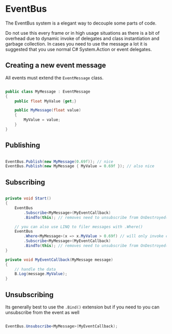# EventBus

The EventBus system is a elegant way to decouple some parts of code. 

Do not use this every frame or in high usage situations as there is a bit of overhead due to dynamic invoke of delegates and class instantiation and garbage collection. In cases you need to use the message a lot it is suggested that you use normal C# System.Action or event delegates. 

## Creating a new event message

All events must extend the `EventMessage` class.

```csharp

public class MyMessage : EventMessage
{
    public float MyValue {get;}

    public MyMessage(float value)
    {
        MyValue = value;
    }
}

```

## Publishing 

```csharp

EventBus.Publish(new MyMessage(0.69f)); // nice
EventBus.Publish(new MyMessage { MyValue = 0.69f }); // also nice

```

## Subscribing

```csharp

private void Start()
{
    EventBus
        .Subscribe<MyMessage>(MyEventCallback)
        .BindTo(this); // removes need to unsubscribe from OnDestroyed()

    // you can also use LINQ to filer messages with .Where()
    EventBus
        .Where<MyMessage>(x => x.MyValue > 0.69f) // will only invoke callback if this is true
        .Subscribe<MyMessage>(MyEventCallback)
        .BindTo(this); // removes need to unsubscribe from OnDestroyed()
}

private void MyEventCallback(MyMessage message)
{
    // handle the data
    B.Log(message.MyValue);
}

```

## Unsubscribing

Its generally best to use the `.Bind()` extension but if you need to you can unsubscribe from the event as well

```csharp

EventBus.Unsubscribe<MyMessage>(MyEventCallback);

```